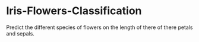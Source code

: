 # Iris-Flowers-Classification
Predict the different species of flowers on the length of there of there petals and sepals.
